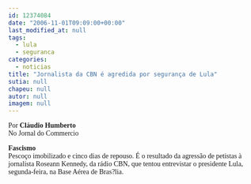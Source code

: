 ```yaml
---
id: 12374084
date: "2006-11-01T09:09:00+00:00"
last_modified_at: null
tags:
  - lula
  - seguranca
categories:
  - noticias
title: "Jornalista da CBN é agredida por segurança de Lula"
sutia: null
chapeu: null
autor: null
imagem: null
---
```

<p><P><FONT face=Verdana>Por <STRONG>Cláudio Humberto<BR></STRONG>No Jornal do Commercio&nbsp;</FONT></P></p>
<p><P><B><FONT face=Verdana>Fascismo<BR></FONT></B><FONT face=Verdana>Pescoço imobilizado e cinco dias de repouso. É o resultado da agressão de petistas à jornalista Roseann Kennedy, da rádio CBN, que tentou entrevistar o presidente Lula, segunda-feira, na Base Aérea de Bras?lia.</FONT></P> </p>

